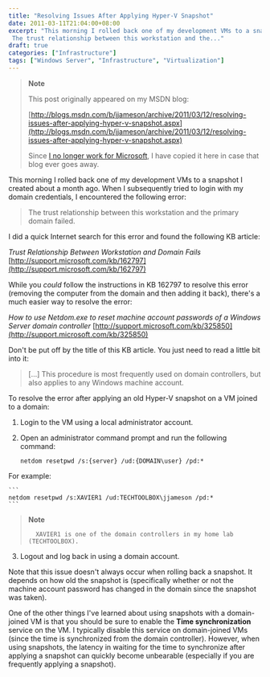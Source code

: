 ```yaml
---
title: "Resolving Issues After Applying Hyper-V Snapshot"
date: 2011-03-11T21:04:00+08:00
excerpt: "This morning I rolled back one of my development VMs to a snapshot I created about a month ago. When I subsequently tried to login with my domain credentials, I encountered the following error: 
 The trust relationship between this workstation and the..."
draft: true
categories: ["Infrastructure"]
tags: ["Windows Server", "Infrastructure", "Virtualization"]
---
```


> **Note**
> 
> This post originally appeared on my MSDN blog:
> 
> [http://blogs.msdn.com/b/jjameson/archive/2011/03/12/resolving-issues-after-applying-hyper-v-snapshot.aspx](http://blogs.msdn.com/b/jjameson/archive/2011/03/12/resolving-issues-after-applying-hyper-v-snapshot.aspx)
> 
> Since
> [I no longer work for Microsoft](/blog/jjameson/2011/09/02/last-day-with-microsoft), I have copied it here in case that blog
> ever goes away.

This morning I rolled back one of my development VMs to a snapshot I created  about a month ago. When I subsequently tried to login with my domain credentials,  I encountered the following error:

> The trust relationship between this workstation and the primary domain failed.

I did a quick Internet search for this error and found the following KB article:

<cite>Trust Relationship Between Workstation and Domain Fails</cite>
[http://support.microsoft.com/kb/162797](http://support.microsoft.com/kb/162797)

While you *could* follow the instructions in KB 162797 to resolve this  error (removing the computer from the domain and then adding it back), there's a  much easier way to resolve the error:

<cite>How to use Netdom.exe to reset machine account passwords of a Windows
Server domain controller</cite>
[http://support.microsoft.com/kb/325850](http://support.microsoft.com/kb/325850)

Don't be put off by the title of this KB article. You just need to read a little  bit into it:

> [...] This procedure is most frequently used on domain controllers, but also
> applies to any Windows machine account.

To resolve the error after applying an old Hyper-V snapshot on a VM joined to  a domain:

1. Login to the VM using a local administrator account.

2. Open an administrator command prompt and run the following command:
   
   ```
   netdom resetpwd /s:{server} /ud:{DOMAIN\user} /pd:*
   ```

For example:

    ```
    netdom resetpwd /s:XAVIER1 /ud:TECHTOOLBOX\jjameson /pd:*
    ```

> **Note**
> 
>       XAVIER1 is one of the domain controllers in my home lab (TECHTOOLBOX).

3. Logout and log back in using a domain account.

Note that this issue doesn't always occur when rolling back a snapshot. It depends  on how old the snapshot is (specifically whether or not the machine account password  has changed in the domain since the snapshot was taken).

One of the other things I've learned about using snapshots with a domain-joined  VM is that you should be sure to enable the **Time synchronization** service on the VM. I typically disable this service on domain-joined VMs  (since the time is synchronized from the domain controller). However, when using  snapshots, the latency in waiting for the time to synchronize after applying a snapshot  can quickly become unbearable (especially if you are frequently applying a snapshot).

